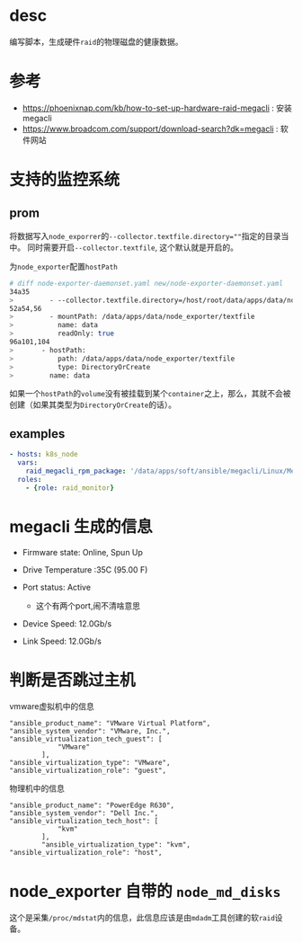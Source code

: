 # desc


编写脚本，生成硬件`raid`的物理磁盘的健康数据。

# 参考

* https://phoenixnap.com/kb/how-to-set-up-hardware-raid-megacli : 安装 megacli 
* https://www.broadcom.com/support/download-search?dk=megacli : 软件网站

# 支持的监控系统

## prom

将数据写入`node_exporrer`的`--collector.textfile.directory=""`指定的目录当中。
同时需要开启`--collector.textfile`, 这个默认就是开启的。

为`node_exporter`配置`hostPath`
```bash
# diff node-exporter-daemonset.yaml new/node-exporter-daemonset.yaml 
34a35
>         - --collector.textfile.directory=/host/root/data/apps/data/node_exporter/textfile
52a54,56
>         - mountPath: /data/apps/data/node_exporter/textfile
>           name: data
>           readOnly: true
96a101,104
>       - hostPath:
>           path: /data/apps/data/node_exporter/textfile
>           type: DirectoryOrCreate
>         name: data

```

如果一个`hostPath`的`volume`没有被挂载到某个`container`之上，那么，其就不会被创建（如果其类型为`DirectoryOrCreate`的话）。

## examples

```yaml
- hosts: k8s_node
  vars:
    raid_megacli_rpm_package: '/data/apps/soft/ansible/megacli/Linux/MegaCli-8.07.14-1.noarch.rpm'
  roles:
    - {role: raid_monitor}
```


# megacli 生成的信息

* Firmware state: Online, Spun Up
* Drive Temperature :35C (95.00 F)

* Port status: Active
  * 这个有两个port,闹不清啥意思
* Device Speed: 12.0Gb/s 
* Link Speed: 12.0Gb/s
  

# 判断是否跳过主机

vmware虚拟机中的信息
```
"ansible_product_name": "VMware Virtual Platform",
"ansible_system_vendor": "VMware, Inc.",
"ansible_virtualization_tech_guest": [
            "VMware"
        ],
"ansible_virtualization_type": "VMware",
"ansible_virtualization_role": "guest",
```

物理机中的信息
```
"ansible_product_name": "PowerEdge R630",
"ansible_system_vendor": "Dell Inc.",
"ansible_virtualization_tech_host": [
            "kvm"
        ],
        "ansible_virtualization_type": "kvm",
"ansible_virtualization_role": "host",
```

# node_exporter 自带的 `node_md_disks`

这个是采集`/proc/mdstat`内的信息，此信息应该是由`mdadm`工具创建的软`raid`设备。
